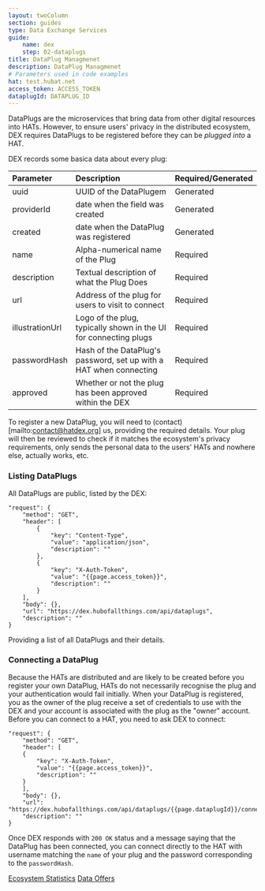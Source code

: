 ```yaml
---
layout: twoColumn
section: guides
type: Data Exchange Services
guide: 
    name: dex
    step: 02-dataplugs
title: DataPlug Managmenet
description: DataPlug Managmenet
# Parameters used in code examples
hat: test.hubat.net
access_token: ACCESS_TOKEN
dataplugId: DATAPLUG_ID
---
```


DataPlugs are the microservices that bring data from other digital resources into HATs. However, to ensure users' privacy in the distributed ecosystem, DEX requires DataPlugs to be registered before they can be _plugged into_ a HAT.

DEX records some basica data about every plug:

| Parameter       | Description                                                        | Required/Generated |
|:----------------|:-------------------------------------------------------------------|:-------------------|
| uuid            | UUID of the DataPlugem                                             | Generated          |
| providerId      | date when the field was created                                    | Generated          |
| created         | date when the DataPlug was registered                              | Generated          |
| name            | Alpha-numerical name of the Plug                                   | Required           |
| description     | Textual description of what the Plug Does                          | Required           |
| url             | Address of the plug for users to visit to connect                  | Required           |
| illustrationUrl | Logo of the plug, typically shown in the UI for connecting plugs   | Required           |
| passwordHash    | Hash of the DataPlug's password, set up with a HAT when connecting | Required           |
| approved        | Whether or not the plug has been approved within the DEX           | Required           |


To register a new DataPlug, you will need to (contact)[mailto:contact@hatdex.org] us, providing the required details. Your plug will then be reviewed to check if it matches the ecosystem's privacy requirements, only sends the personal data to the users' HATs and nowhere else, actually works, etc.

### Listing DataPlugs

All DataPlugs are public, listed by the DEX:

```postman
"request": {
	"method": "GET",
	"header": [
		{
			"key": "Content-Type",
			"value": "application/json",
			"description": ""
		},
		{
			"key": "X-Auth-Token",
			"value": "{{page.access_token}}",
			"description": ""
		}
	],
	"body": {},
	"url": "https://dex.hubofallthings.com/api/dataplugs",
	"description": ""
}
```


Providing a list of all DataPlugs and their details.

### Connecting a DataPlug

Because the HATs are distributed and are likely to be created before you register your own DataPlug, HATs do not necessarily recognise the plug and your authentication would fail initially. When your DataPlug is registered, you as the owner of the plug receive a set of credentials to use with the DEX and your account is associated with the plug as the "owner" account. Before you can connect to a HAT, you need to ask DEX to connect:

```postman
"request": {
	"method": "GET",
	"header": [
	{
		"key": "X-Auth-Token",
		"value": "{{page.access_token}}",
		"description": ""
	}
	],
	"body": {},
	"url": "https://dex.hubofallthings.com/api/dataplugs/{{page.dataplugId}}/connect",
	"description": ""
}
```

Once DEX responds with `200 OK` status and a message saying that the DataPlug has been connected, you can connect directly to the HAT with username matching the `name` of your plug and the password corresponding to the `passwordHash`.


<nav class="pager-nav">
<a href="01-statistics.html">Ecosystem Statistics</a>
<a href="02-dataplugs.html">Data Offers</a>
</nav>
